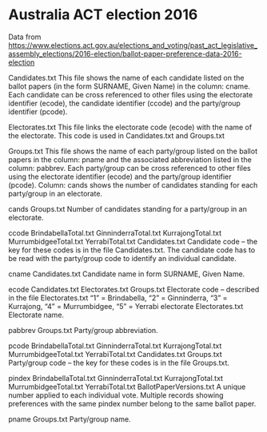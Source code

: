# Australia ACT election 2016

Data from https://www.elections.act.gov.au/elections_and_voting/past_act_legislative_assembly_elections/2016-election/ballot-paper-preference-data-2016-election

Candidates.txt
This file shows the name of each candidate listed on the ballot papers (in the form SURNAME, Given Name) in the column: cname.
Each candidate can be cross referenced to other files using the electorate identifier (ecode), the candidate identifier (ccode) and the party/group identifier (pcode).

Electorates.txt
This file links the electorate code (ecode) with the name of the electorate. This code is used in Candidates.txt and Groups.txt

Groups.txt
This file shows the name of each party/group listed on the ballot papers in the column: pname and the associated abbreviation listed in the column: pabbrev. 
Each party/group can be cross referenced to other files using the electorate identifier (ecode) and the party/group identifier (pcode).
Column: cands shows the number of candidates standing for each party/group in an electorate.


cands
Groups.txt
Number of candidates standing for a party/group in an electorate.

ccode
BrindabellaTotal.txt GinninderraTotal.txt KurrajongTotal.txt MurrumbidgeeTotal.txt YerrabiTotal.txt
Candidates.txt
Candidate code – the key for these codes is in the file Candidates.txt. The candidate code has to be read with the party/group code to identify an individual candidate.

cname
Candidates.txt
Candidate name in form SURNAME, Given Name.

ecode
Candidates.txt Electorates.txt Groups.txt
Electorate code – described in the file Electorates.txt “1” = Brindabella, “2” = Ginninderra, “3” = Kurrajong, “4” = Murrumbidgee, “5” = Yerrabi
electorate
Electorates.txt
Electorate name.

pabbrev
Groups.txt
Party/group abbreviation.

pcode
BrindabellaTotal.txt GinninderraTotal.txt KurrajongTotal.txt MurrumbidgeeTotal.txt YerrabiTotal.txt
Candidates.txt Groups.txt
Party/group code – the key for these codes is in the file Groups.txt.

pindex
BrindabellaTotal.txt GinninderraTotal.txt KurrajongTotal.txt MurrumbidgeeTotal.txt YerrabiTotal.txt
BallotPaperVersions.txt
A unique number applied to each individual vote. Multiple records showing preferences with the same pindex number belong to the same ballot paper.

pname
Groups.txt
Party/group name.

